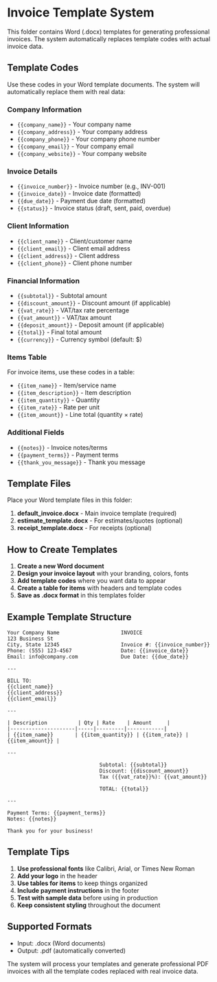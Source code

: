 # Invoice Template System

This folder contains Word (.docx) templates for generating professional invoices. The system automatically replaces template codes with actual invoice data.

## Template Codes

Use these codes in your Word template documents. The system will automatically replace them with real data:

### Company Information
- `{{company_name}}` - Your company name
- `{{company_address}}` - Your company address
- `{{company_phone}}` - Your company phone number
- `{{company_email}}` - Your company email
- `{{company_website}}` - Your company website

### Invoice Details
- `{{invoice_number}}` - Invoice number (e.g., INV-001)
- `{{invoice_date}}` - Invoice date (formatted)
- `{{due_date}}` - Payment due date (formatted)
- `{{status}}` - Invoice status (draft, sent, paid, overdue)

### Client Information
- `{{client_name}}` - Client/customer name
- `{{client_email}}` - Client email address
- `{{client_address}}` - Client address
- `{{client_phone}}` - Client phone number

### Financial Information
- `{{subtotal}}` - Subtotal amount
- `{{discount_amount}}` - Discount amount (if applicable)
- `{{vat_rate}}` - VAT/tax rate percentage
- `{{vat_amount}}` - VAT/tax amount
- `{{deposit_amount}}` - Deposit amount (if applicable)
- `{{total}}` - Final total amount
- `{{currency}}` - Currency symbol (default: $)

### Items Table
For invoice items, use these codes in a table:
- `{{item_name}}` - Item/service name
- `{{item_description}}` - Item description
- `{{item_quantity}}` - Quantity
- `{{item_rate}}` - Rate per unit
- `{{item_amount}}` - Line total (quantity × rate)

### Additional Fields
- `{{notes}}` - Invoice notes/terms
- `{{payment_terms}}` - Payment terms
- `{{thank_you_message}}` - Thank you message

## Template Files

Place your Word template files in this folder:

1. **default_invoice.docx** - Main invoice template (required)
2. **estimate_template.docx** - For estimates/quotes (optional)
3. **receipt_template.docx** - For receipts (optional)

## How to Create Templates

1. **Create a new Word document**
2. **Design your invoice layout** with your branding, colors, fonts
3. **Add template codes** where you want data to appear
4. **Create a table for items** with headers and template codes
5. **Save as .docx format** in this templates folder

## Example Template Structure

```
Your Company Name                    INVOICE
123 Business St                      
City, State 12345                    Invoice #: {{invoice_number}}
Phone: (555) 123-4567                Date: {{invoice_date}}
Email: info@company.com              Due Date: {{due_date}}

---

BILL TO:
{{client_name}}
{{client_address}}
{{client_email}}

---

| Description          | Qty | Rate    | Amount     |
|---------------------|-----|---------|------------|
| {{item_name}}       | {{item_quantity}} | {{item_rate}} | {{item_amount}} |

---

                              Subtotal: {{subtotal}}
                              Discount: {{discount_amount}}
                              Tax ({{vat_rate}}%): {{vat_amount}}
                              
                              TOTAL: {{total}}

---

Payment Terms: {{payment_terms}}
Notes: {{notes}}

Thank you for your business!
```

## Template Tips

1. **Use professional fonts** like Calibri, Arial, or Times New Roman
2. **Add your logo** in the header
3. **Use tables for items** to keep things organized
4. **Include payment instructions** in the footer
5. **Test with sample data** before using in production
6. **Keep consistent styling** throughout the document

## Supported Formats

- Input: .docx (Word documents)
- Output: .pdf (automatically converted)

The system will process your templates and generate professional PDF invoices with all the template codes replaced with real invoice data.